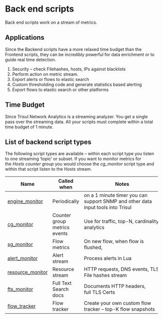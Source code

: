 # Back end scripts

Back end scripts work on a stream of metrics.

## Applications

Since the Backend scripts have a more relaxed time budget than the Frontend scripts, they can be incredibly powerful for data enrichment or to guide real time detection.

1. Security – check Filehashes, hosts, IPs against blacklists
2. Perform action on metric stream.
3. Export alerts or flows to elastic search
4. Custom thresholding code and generate statistics based alerting
5. Export flows to elastic search or other platforms

## Time Budget

Since Trisul Network Analytics is a streaming analyzer. You get a single pass over the streaming data. All your scripts must complete within a total time budget of 1 minute.

## List of backend script types

The following script types are available – within each script type you listen to one streaming ‘topic’ or subset. If you want to monitor metrics for the *Hosts counter group* you would choose the *cg_monitor* script type and within that script listen to the *Hosts* stream.

| Name                                                                          | Called when                  | Notes                                                                           |
| ----------------------------------------------------------------------------- | ---------------------------- | ------------------------------------------------------------------------------- |
| [engine_monitor](/docs/lua/engine_monitor )                  | Periodically                 | on a 1 minute timer you can support SNMP and other data input tools into Trisul |
| [cg_monitor](/docs/lua/cg_monitor) | Counter group metrics events | Use for traffic, top-N, cardinality analytics                                   |
| [sg_monitor](/docs/lua/sg_monitor)                 | Flow metrics                 | On new flow, when flow is flushed,                                              |
| [alert_monitor](/docs/lua/alert_monitor)                    | Alert stream                 | Process alerts in Lua                                                           |
| [resource_monitor](/docs/lua/resource_monitor)              | Resource stream              | HTTP requests, DNS events, TLS, File hashes stream                              |
| [fts_monitor](/docs/lua/fts_monitor)                        | Full Text Search docs        | Documents HTTP headers, full TLS Certs                                          |
| [flow_tracker](/docs/lua/flow_tracker)                      | Flow tracker                 | Create your own custom flow tracker – top-K flow snapshots                      |
